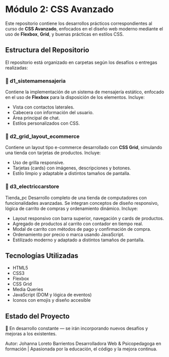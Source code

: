 # Módulo 2: CSS Avanzado

Este repositorio contiene los desarrollos prácticos correspondientes al curso de **CSS Avanzado**, enfocados en el diseño web moderno mediante el uso de **Flexbox**, **Grid**, y buenas prácticas en estilos CSS.

## Estructura del Repositorio

El repositorio está organizado en carpetas según los desafíos o entregas realizadas:

### 📁 d1_sistemamensajeria

Contiene la implementación de un sistema de mensajería estático, enfocado en el uso de **Flexbox** para la disposición de los elementos. Incluye:
- Vista con contactos laterales.
- Cabecera con información del usuario.
- Área principal de chat.
- Estilos personalizados con CSS.

### 📁 d2_grid_layout_ecommerce

Contiene un layout tipo e-commerce desarrollado con **CSS Grid**, simulando una tienda con tarjetas de productos. Incluye:
- Uso de grilla responsive.
- Tarjetas (cards) con imágenes, descripciones y botones.
- Estilo limpio y adaptable a distintos tamaños de pantalla.

### 📁 d3_electriccarstore
Tienda_pc
Desarrollo completo de una tienda de computadores con funcionalidades avanzadas. Se integran conceptos de diseño responsivo, lógica de carrito de compras y ordenamiento dinámico. Incluye:

- Layout responsivo con barra superior, navegación y cards de productos.
- Agregado de productos al carrito con contador en tiempo real.
- Modal de carrito con métodos de pago y confirmación de compra.
- Ordenamiento por precio o marca usando JavaScript.
- Estilizado moderno y adaptado a distintos tamaños de pantalla.

## Tecnologías Utilizadas

- HTML5  
- CSS3  
- Flexbox  
- CSS Grid  
- Media Queries  
- JavaScript (DOM y lógica de eventos)  
- Iconos con emojis y diseño accesible

## Estado del Proyecto

🔧 En desarrollo constante — se irán incorporando nuevos desafíos y mejoras a los existentes.

Autor: Johanna Loreto Barrientos
Desarrolladora Web & Psicopedagoga en formación | Apasionada por la educación, el código y la mejora continua.
